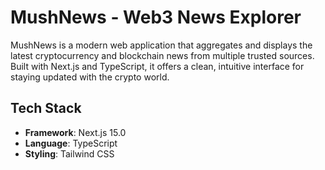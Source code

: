 # MushNews - Web3 News Explorer
MushNews is a modern web application that aggregates and displays the latest cryptocurrency and blockchain news from multiple trusted sources. Built with Next.js and TypeScript, it offers a clean, intuitive interface for staying updated with the crypto world.

## Tech Stack
- **Framework**: Next.js 15.0
- **Language**: TypeScript
- **Styling**: Tailwind CSS
